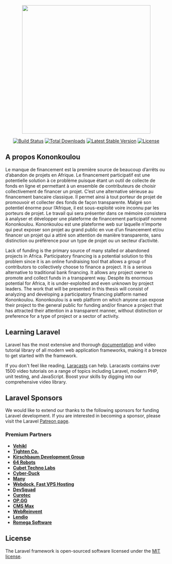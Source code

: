 <p align="center"><a href="https://laravel.com" target="_blank"><img src="https://raw.githubusercontent.com/laravel/art/master/logo-lockup/5%20SVG/2%20CMYK/1%20Full%20Color/laravel-logolockup-cmyk-red.svg" width="400"></a></p>

<p align="center">
<a href="https://travis-ci.org/laravel/framework"><img src="https://travis-ci.org/laravel/framework.svg" alt="Build Status"></a>
<a href="https://packagist.org/packages/laravel/framework"><img src="https://img.shields.io/packagist/dt/laravel/framework" alt="Total Downloads"></a>
<a href="https://packagist.org/packages/laravel/framework"><img src="https://img.shields.io/packagist/v/laravel/framework" alt="Latest Stable Version"></a>
<a href="https://packagist.org/packages/laravel/framework"><img src="https://img.shields.io/packagist/l/laravel/framework" alt="License"></a>
</p>

## A propos Kononkoulou

Le manque de financement est la première source de beaucoup d’arrêts ou d’abandon de projets en Afrique. Le financement participatif est une potentielle solution à ce problème puisque étant un outil de collecte de fonds en ligne et permettant à un ensemble de contributeurs de choisir collectivement de financer un projet. C’est une alternative sérieuse au financement bancaire classique. Il permet ainsi à tout porteur de projet de promouvoir et collecter des fonds de façon transparente. Malgré son potentiel énorme pour l’Afrique, il est sous-exploité voire inconnu par les porteurs de projet.
Le travail qui sera présenter dans ce mémoire consistera à analyser et développer une plateforme de financement participatif nommé Kononkoulou.
Kononkoulou est une plateforme web sur laquelle n’importe qui peut exposer son projet au grand public en vue d’un financement et/ou financer un projet qui a attiré son attention de manière transparente, sans distinction ou préférence pour un type de projet ou un secteur d’activité.


Lack of funding is the primary source of many stalled or abandoned projects in Africa. Participatory financing is a potential solution to this problem since it is an online fundraising tool that allows a group of contributors to collectively choose to finance a project. It is a serious alternative to traditional bank financing. It allows any project owner to promote and collect funds in a transparent way. Despite its enormous potential for Africa, it is under-exploited and even unknown by project leaders.
The work that will be presented in this thesis will consist of analyzing and developing a participatory financing platform named Kononkoulou.
Kononkoulou is a web platform on which anyone can expose their project to the general public for funding and/or finance a project that has attracted their attention in a transparent manner, without distinction or preference for a type of project or a sector of activity.



## Learning Laravel

Laravel has the most extensive and thorough [documentation](https://laravel.com/docs) and video tutorial library of all modern web application frameworks, making it a breeze to get started with the framework.

If you don't feel like reading, [Laracasts](https://laracasts.com) can help. Laracasts contains over 1500 video tutorials on a range of topics including Laravel, modern PHP, unit testing, and JavaScript. Boost your skills by digging into our comprehensive video library.

## Laravel Sponsors

We would like to extend our thanks to the following sponsors for funding Laravel development. If you are interested in becoming a sponsor, please visit the Laravel [Patreon page](https://patreon.com/taylorotwell).

### Premium Partners

- **[Vehikl](https://vehikl.com/)**
- **[Tighten Co.](https://tighten.co)**
- **[Kirschbaum Development Group](https://kirschbaumdevelopment.com)**
- **[64 Robots](https://64robots.com)**
- **[Cubet Techno Labs](https://cubettech.com)**
- **[Cyber-Duck](https://cyber-duck.co.uk)**
- **[Many](https://www.many.co.uk)**
- **[Webdock, Fast VPS Hosting](https://www.webdock.io/en)**
- **[DevSquad](https://devsquad.com)**
- **[Curotec](https://www.curotec.com/services/technologies/laravel/)**
- **[OP.GG](https://op.gg)**
- **[CMS Max](https://www.cmsmax.com/)**
- **[WebReinvent](https://webreinvent.com/?utm_source=laravel&utm_medium=github&utm_campaign=patreon-sponsors)**
- **[Lendio](https://lendio.com)**
- **[Romega Software](https://romegasoftware.com)**
## License

The Laravel framework is open-sourced software licensed under the [MIT license](https://opensource.org/licenses/MIT).
